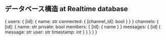 ## データベース構造 at Realtime database

{
    users: {
        [id]: {
            name: str
            connected: {
                [channel_id]: bool
            }
        }
    }
    channels: {
        [id]: {
            name: str
            private: bool
            members: {
                [id]: {
                    name
                }
            }
            messages: {
                [id] {
                    message: str
                    user: str
                    timestamp: int
                }
            }
        }
    }
}